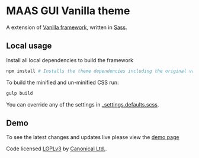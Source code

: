 # MAAS GUI Vanilla theme

A extension of [Vanilla framework](https://github.com/ubuntudesign/vanilla-framework), written in [Sass](http://sass-lang.com/).

## Local usage

Install all local dependencies to build the framework

``` bash
npm install # Installs the theme dependencies including the original vanilla framework
```

To build the minified and un-minified CSS run:

``` bash
gulp build
```

You can override any of the settings in [_settings.defaults.scss](scss/_settings.defaults.scss).

## Demo

To see the latest changes and updates live please view the [demo page](http://ubuntudesign.github.io/maas-gui-vanilla-theme/)

Code licensed [LGPLv3](http://opensource.org/licenses/lgpl-3.0.html) by [Canonical Ltd.](http://www.canonical.com/).
